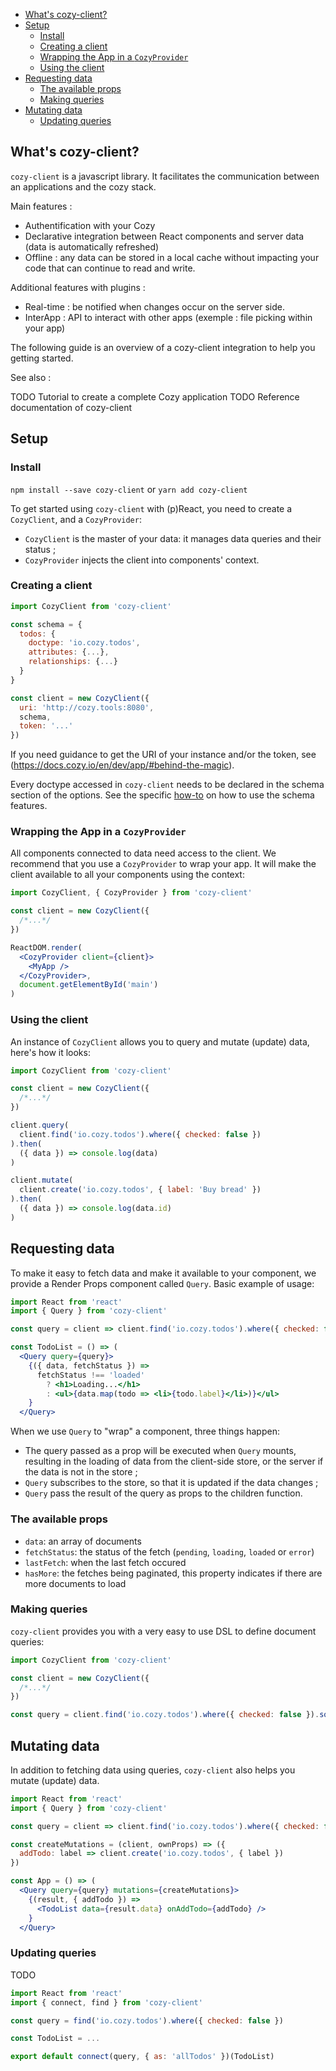 <!-- MarkdownTOC autolink=true -->

- [What's cozy-client?](#whats-cozy-client)
- [Setup](#setup)
  - [Install](#install)
  - [Creating a client](#creating-a-client)
  - [Wrapping the App in a `CozyProvider`](#wrapping-the-app-in-a-cozyprovider)
  - [Using the client](#using-the-client)
- [Requesting data](#requesting-data)
  - [The available props](#the-available-props)
  - [Making queries](#making-queries)
- [Mutating data](#mutating-data)
  - [Updating queries](#updating-queries)

<!-- /MarkdownTOC -->


## What's cozy-client?

`cozy-client` is a javascript library. It facilitates the communication between an applications and the cozy stack.

Main features :

- Authentification with your Cozy
- Declarative integration between React components and server data (data is automatically refreshed)
- Offline : any data can be stored in a local cache without impacting your code that can continue to read and write.

Additional features with plugins :

- Real-time : be notified when changes occur on the server side.
- InterApp : API to interact with other apps (exemple : file picking within your app)

The following guide is an overview of a cozy-client integration to help you getting started.

See also :

TODO Tutorial to create a complete Cozy application
TODO Reference documentation of cozy-client

## Setup

### Install

`npm install --save cozy-client`
or
`yarn add cozy-client`

To get started using `cozy-client` with (p)React, you need to create a `CozyClient`, and a `CozyProvider`:

* `CozyClient` is the master of your data: it manages data queries and their status ;
* `CozyProvider` injects the client into components' context.

### Creating a client

```js
import CozyClient from 'cozy-client'

const schema = {
  todos: {
    doctype: 'io.cozy.todos',
    attributes: {...},
    relationships: {...}
  }
}

const client = new CozyClient({
  uri: 'http://cozy.tools:8080',
  schema,
  token: '...'
})
```

If you need guidance to get the URI of your instance and/or the token, see (https://docs.cozy.io/en/dev/app/#behind-the-magic).

Every doctype accessed in `cozy-client` needs to be declared in the schema section of the options. See the specific [how-to](./how-tos.md#how-to-specify-a-schema-) on how to use the schema features.

### Wrapping the App in a `CozyProvider`

All components connected to data need access to the client. We recommend that you use a `CozyProvider` to wrap your app. It will make the client available to all your components using the context:

```jsx
import CozyClient, { CozyProvider } from 'cozy-client'

const client = new CozyClient({
  /*...*/
})

ReactDOM.render(
  <CozyProvider client={client}>
    <MyApp />
  </CozyProvider>,
  document.getElementById('main')
)
```

### Using the client

An instance of `CozyClient` allows you to query and mutate (update) data, here's how it looks:

```jsx
import CozyClient from 'cozy-client'

const client = new CozyClient({
  /*...*/
})

client.query(
  client.find('io.cozy.todos').where({ checked: false })
).then(
  ({ data }) => console.log(data)
)

client.mutate(
  client.create('io.cozy.todos', { label: 'Buy bread' })
).then(
  ({ data }) => console.log(data.id)
)
```

## Requesting data

To make it easy to fetch data and make it available to your component, we provide a Render Props component called `Query`. Basic example of usage:

```jsx
import React from 'react'
import { Query } from 'cozy-client'

const query = client => client.find('io.cozy.todos').where({ checked: false })

const TodoList = () => (
  <Query query={query}>
    {({ data, fetchStatus }) =>
      fetchStatus !== 'loaded'
        ? <h1>Loading...</h1>
        : <ul>{data.map(todo => <li>{todo.label}</li>)}</ul>
    }
  </Query>
```

When we use `Query` to "wrap" a component, three things happen:
 - The query passed as a prop will be executed when `Query` mounts, resulting in the loading of data from the client-side store, or the server if the data is not in the store ;
 - `Query` subscribes to the store, so that it is updated if the data changes ;
 - `Query` pass the result of the query as props to the children function.

### The available props

 - `data`: an array of documents
 - `fetchStatus`: the status of the fetch (`pending`, `loading`, `loaded` or `error`)
 - `lastFetch`: when the last fetch occured
 - `hasMore`: the fetches being paginated, this property indicates if there are more documents to load

### Making queries

`cozy-client` provides you with a very easy to use DSL to define document queries:

```jsx
import CozyClient from 'cozy-client'

const client = new CozyClient({
  /*...*/
})

const query = client.find('io.cozy.todos').where({ checked: false }).sortBy({ label: 'desc' })
```

## Mutating data

In addition to fetching data using queries, `cozy-client` also helps you mutate (update) data.

```jsx
import React from 'react'
import { Query } from 'cozy-client'

const query = client => client.find('io.cozy.todos').where({ checked: false })

const createMutations = (client, ownProps) => ({
  addTodo: label => client.create('io.cozy.todos', { label })
})

const App = () => (
  <Query query={query} mutations={createMutations}>
    {(result, { addTodo }) =>
      <TodoList data={result.data} onAddTodo={addTodo} />
    }
  </Query>
```

### Updating queries

TODO

```jsx
import React from 'react'
import { connect, find } from 'cozy-client'

const query = find('io.cozy.todos').where({ checked: false })

const TodoList = ...

export default connect(query, { as: 'allTodos' })(TodoList)
```
